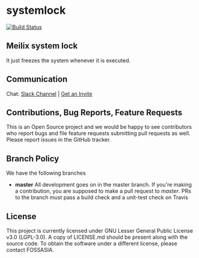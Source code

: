 # systemlock

[![Build Status](https://travis-ci.org/fossasia/meilix-systemlock.svg?branch=master)](https://travis-ci.org/fossasia/meilix-systemlock)

## Meilix system lock

It just freezes the system whenever it is executed.

## Communication
Chat: [Slack Channel](http://fossasia.slack.com/messages/linux/) | [Get an Invite](http://fossasia-slack.herokuapp.com/)

## Contributions, Bug Reports, Feature Requests

This is an Open Source project and we would be happy to see contributors who report bugs and file feature requests submitting pull requests as well. Please report issues in the GitHub tracker.

## Branch Policy

We have the following branches
 * **master**
	 All development goes on in the master branch. If you're making a contribution,
	 you are supposed to make a pull request to _master_.
	 PRs to the branch must pass a build check and a unit-test check on Travis

## License

This project is currently licensed under GNU Lesser General Public License v3.0 (LGPL-3.0). A copy of LICENSE.md should be present along with the source code. To obtain the software under a different license, please contact FOSSASIA.
